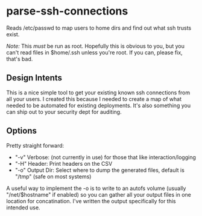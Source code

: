 # parse-ssh-connections
Reads /etc/passwd to map users to home dirs and find out what ssh trusts exist.

*Note:* This _must_ be run as root. Hopefully this is obvious to you, but you can't read files in $home/.ssh unless you're root. If you can, please fix, that's bad.

## Design Intents
This is a nice simple tool to get your existing known ssh connections from all your users. I created this because I needed to create a map of what needed to be automated for existing deployments. It's also something you can ship out to your security dept for auditing.

## Options
Pretty straight forward:
 - "-v" Verbose: (not currently in use) for those that like interaction/logging
 - "-H" Header: Print headers on the CSV
 - "-o" Output Dir: Select where to dump the generated files, default is "/tmp" (safe on most systems)

A useful way to implement the -o is to write to an autofs volume (usually "/net/$hostname" if enabled) so you can gather all your output files in one location for concatination. I've written the output specifically for this intended use.
